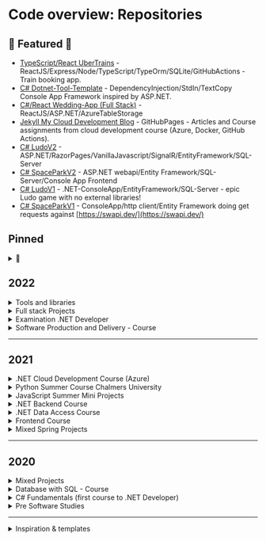 # Code overview: Repositories

## 🚀 Featured 🚀

- [TypeScript/React UberTrains](https://github.com/RobinAxelsson/UberTrains) - ReactJS/Express/Node/TypeScript/TypeOrm/SQLite/GitHubActions - Train booking app.
- [C# Dotnet-Tool-Template](https://github.com/RobinAxelsson/dotnet-tool-template) - DependencyInjection/StdIn/TextCopy Console App Framework inspired by ASP.NET.
- [C#/React Wedding-App (Full Stack)](https://github.com/RobinAxelsson/wedding-app) - ReactJS/ASP.NET/AzureTableStorage
- [Jekyll My Cloud Development Blog](https://robinaxelsson.github.io/) - GitHubPages - Articles and Course assignments from cloud development course (Azure, Docker, GitHub Actions).
- [C# LudoV2](https://github.com/RobinAxelsson/LudoV2) - ASP.NET/RazorPages/VanillaJavascript/SignalR/EntityFramework/SQL-Server
- [C# SpaceParkV2](https://github.com/RobinAxelsson/SpaceParkV2) - ASP.NET webapi/Entity Framework/SQL-Server/Console App Frontend
- [C# LudoV1](https://github.com/RobinAxelsson/LudoV1) - .NET-ConsoleApp/EntityFramework/SQL-Server - epic Ludo game with no external libraries!
- [C# SpaceParkV1](https://github.com/RobinAxelsson/SpaceParkV1) - ConsoleApp/http client/Entity Framework doing get requests against [https://swapi.dev/](https://swapi.dev/)

## Pinned

<details>
<summary> 📌 </summary>
 
- [Code Love](https://github.com/RobinAxelsson/code-love)
- [OS-ShellConfig (private)](https://github.com/RobinAxelsson/OS-ShellConfig)
 
</details>

## 2022
 
 <details>
 
<summary>Tools and libraries</summary>
 
- [C# Rax.ServiceDecorator](https://github.com/RobinAxelsson/Rax.IocTools)
- [C# dotnet-tool-template](https://github.com/RobinAxelsson/dotnet-tool-template)
- [C# dotnet-tool-info](https://github.com/RobinAxelsson/dotnet-tool-info)
 
</details>

 <details>
 
<summary>Full stack Projects</summary>
 
 - [Python/Flask PyWind - weather web app](https://github.com/RobinAxelsson/UberTrains)
 - [C#/React wedding-app](https://github.com/RobinAxelsson/wedding-app) -> [Netlify demo](https://kind-goldwasser-ae48e1.netlify.app/)
 - [TypeScript/React UberTrains](https://github.com/RobinAxelsson/UberTrains)
 
</details>

<details>
 
<summary>Examination .NET Developer</summary>

- 🎓 [Cloud Health Check Report](https://github.com/PGBSNH20/exjobb-RobinAxelsson)
 
</details>

<details>
<summary>Software Production and Delivery - Course</summary>

- [TypeScript/React UberTrains](https://github.com/RobinAxelsson/UberTrains)

</details>

---

## 2021

<details>
<summary>.NET Cloud Development Course (Azure)</summary>

- [My Cloud Development Blog](https://robinaxelsson.github.io/)
- [Azure Cloud Exam Project](https://github.com/RobinAxelsson/AzureCloudExam)
- [ConsoleBlobApp](https://github.com/RobinAxelsson/ConsoleBlobApp)
- [AzureCTF](https://github.com/RobinAxelsson/AzureCTF)
- [FavouriteLinkWebApp](https://github.com/RobinAxelsson/FavouriteLinkWebApp)

</details>

<details>
<summary>Python Summer Course Chalmers University</summary>

- [Python-3h-exam](https://github.com/RobinAxelsson/python_exam)
- [Chalmers-LAB1](https://github.com/RobinAxelsson/ChalmersLab1)
- [Chalmers-LAB2](https://github.com/RobinAxelsson/ChalmersLab2)
- [Chalmers-LAB3](https://github.com/RobinAxelsson/ChalmersLab3)

</details>

<details>
<summary>JavaScript Summer Mini Projects</summary>

- [RomanNumerals](https://github.com/RobinAxelsson/RomanNumerals)
- [ConsoleSnakeNode](https://github.com/RobinAxelsson/NodeConsoleSnake)
- [Browser based multiplayer Snake (repo)](https://github.com/RobinAxelsson/JS-Browser-Snake)
- [Browser based multiplayer Snake (hosted Netlify)](https://nervous-shannon-18ef1a.netlify.app/)

</details>

<details>
<summary>.NET Backend Course</summary>

- [Final Exam (private repo)](https://github.com/PGBSNH20/hemtenta-RobinAxelsson)
- [LudoV2](https://github.com/PGBSNH20/ludo-v2-group-g5_albin-robin)
- [SpaceParkV2](https://github.com/RobinAxelsson/SpaceParkV2)

</details>
<details>
<summary>.NET Data Access Course</summary>

- [Final Exam (private repo)](https://github.com/RobinAxelsson/net-dataaccess-exam)
- [LudoV1](https://github.com/RobinAxelsson/LudoV1)
- [SpaceParkV1](https://github.com/RobinAxelsson/SpaceParkV1)

</details>

<details>
<summary>Frontend Course</summary>

- [Final project repo](https://github.com/RobinAxelsson/robin-axelsson-web-project)
- [Final project hosted on Netlify](https://stoic-panini-7fb81f.netlify.app/)

</details>

<details>
<summary>Mixed Spring Projects</summary>

- [MatchRacingPairing](https://github.com/RobinAxelsson/MatchRacing)
- [RAX-GoogleAPI (only private)](https://github.com/RobinAxelsson/RAX-GoogleAPI)
- [CatiaV5-Snake](https://github.com/RobinAxelsson/CAT_Snake)
- [SpotifyAPI-SQL-Client](https://github.com/RobinAxelsson/SpotifyApiSQLClient)
- [LiveNETCompiler](https://github.com/RobinAxelsson/LiveNETCompiler)
- [Advanced WebSocket Tutorial](https://github.com/RobinAxelsson/WebSocketsTutorial)
- [Http_LAB](https://github.com/RobinAxelsson/http_lab)
- [RAX_Utilities](https://github.com/RobinAxelsson/RAX_Utilities)

</details>

---
## 2020

<details>
<summary>Mixed Projects</summary>

- [SecretPerson](https://github.com/RobinAxelsson/SecretPerson)

</details>

<details>
<summary>Database with SQL - Course</summary>

- [SQLStore - Food Chain](https://github.com/RobinAxelsson/SQL_Store_DatabaseCourse)

</details>
<details>
<summary>C# Fundamentals (first course to .NET Developer)</summary>

- [WPF-Store (Exam Project)](https://github.com/johancz/PGBSNH20-Projektarbete-Butik)
- [WPF-Playground](https://github.com/RobinAxelsson/WPFPlayground)
- [FlagLesson](https://github.com/RobinAxelsson/FlagLessonGUI)
- [C# assignment 3](https://github.com/johancz/PGBSNH20_Csharp_Assignment_3)

</details>
<details>
<summary>Pre Software Studies</summary>

- [CATVB-Scripting](https://github.com/RobinAxelsson/CATVB-scripting)
- [First Scripts (private)](https://github.com/RobinAxelsson/MyFirstScripts)

</details>

---

<details>
<summary>Inspiration & templates</summary>

- [Node/Express/React/Vite Full Stack (with dummy data)](https://github.com/RobinAxelsson/nodehill-template)

</details>
